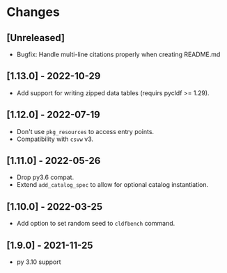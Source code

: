 # Changes

## [Unreleased]

- Bugfix: Handle multi-line citations properly when creating README.md


## [1.13.0] - 2022-10-29

- Add support for writing zipped data tables (requirs pycldf >= 1.29).


## [1.12.0] - 2022-07-19

- Don't use `pkg_resources` to access entry points.
- Compatibility with `csvw` v3.


## [1.11.0] - 2022-05-26

- Drop py3.6 compat.
- Extend `add_catalog_spec` to allow for optional catalog instantiation.


## [1.10.0] - 2022-03-25

- Add option to set random seed to `cldfbench` command.


## [1.9.0] - 2021-11-25

- py 3.10 support

